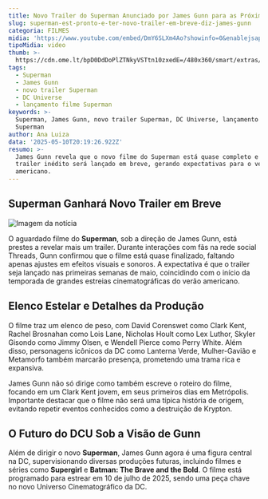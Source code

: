```yaml
---
title: Novo Trailer do Superman Anunciado por James Gunn para as Próximas Semanas
slug: superman-est-pronto-e-ter-novo-trailer-em-breve-diz-james-gunn
categoria: FILMES
midia: 'https://www.youtube.com/embed/DmY6SLXm4Ao?showinfo=0&enablejsapi=1'
tipoMidia: video
thumb: >-
  https://cdn.ome.lt/bpD0DdDoPlZTNkyVSTtn10zxedE=/480x360/smart/extras/conteudos/hq720-45.jpg
tags:
  - Superman
  - James Gunn
  - novo trailer Superman
  - DC Universe
  - lançamento filme Superman
keywords: >-
  Superman, James Gunn, novo trailer Superman, DC Universe, lançamento filme
  Superman
author: Ana Luiza
data: '2025-05-10T20:19:26.922Z'
resumo: >-
  James Gunn revela que o novo filme do Superman está quase completo e um
  trailer inédito será lançado em breve, gerando expectativas para o verão
  americano.
---
```


## Superman Ganhará Novo Trailer em Breve

![Imagem da notícia](https://cdn.ome.lt/gHxYQPTtElEJaZ16xTZWr8X8srg=/fit-in/837x500/smart/uploads/conteudo/fotos/Screenshot_2025-05-10_at_16.59.40.png)

O aguardado filme do **Superman**, sob a direção de James Gunn, está prestes a revelar mais um trailer. Durante interações com fãs na rede social Threads, Gunn confirmou que o filme está quase finalizado, faltando apenas ajustes em efeitos visuais e sonoros. A expectativa é que o trailer seja lançado nas primeiras semanas de maio, coincidindo com o início da temporada de grandes estreias cinematográficas do verão americano.

## Elenco Estelar e Detalhes da Produção

O filme traz um elenco de peso, com David Corenswet como Clark Kent, Rachel Brosnahan como Lois Lane, Nicholas Hoult como Lex Luthor, Skyler Gisondo como Jimmy Olsen, e Wendell Pierce como Perry White. Além disso, personagens icônicos da DC como Lanterna Verde, Mulher-Gavião e Metamorfo também marcarão presença, prometendo uma trama rica e expansiva.

James Gunn não só dirige como também escreve o roteiro do filme, focando em um Clark Kent jovem, em seus primeiros dias em Metrópolis. Importante destacar que o filme não será uma típica história de origem, evitando repetir eventos conhecidos como a destruição de Krypton.

## O Futuro do DCU Sob a Visão de Gunn

Além de dirigir o novo **Superman**, James Gunn agora é uma figura central na DC, supervisionando diversas produções futuras, incluindo filmes e séries como **Supergirl** e **Batman: The Brave and the Bold**. O filme está programado para estrear em 10 de julho de 2025, sendo uma peça chave no novo Universo Cinematográfico da DC.
